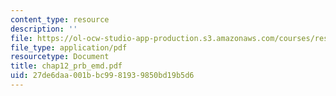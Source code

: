 ```yaml
---
content_type: resource
description: ''
file: https://ol-ocw-studio-app-production.s3.amazonaws.com/courses/res-6-003-electromechanical-dynamics-spring-2009/27de6daa001bbc9981939850bd19b5d6_chap12_prb_emd.pdf
file_type: application/pdf
resourcetype: Document
title: chap12_prb_emd.pdf
uid: 27de6daa-001b-bc99-8193-9850bd19b5d6
---
```

